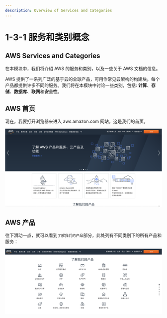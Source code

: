 ```yaml
---
description: Overview of Services and Categories
---
```


# 1-3-1 服务和类别概念

## AWS Services and Categories

在本模块中，我们将介绍 AWS 的服务和类别，以及一些关于 AWS 文档的信息。

AWS 提供了一系列广泛的基于云的全球产品，可用作常见云架构的构建块。每个产品都提供许多不同的服务。我们将在本模块中讨论一些类别，包括: **计算**、**存储**、**数据库**、**联网**和**安全性**。

## AWS 首页

现在，我要打开浏览器来进入 aws.amazon.com 网站。这是我们的首页。

![aws &#x5B98;&#x7F51;&#x9996;&#x9875;](../../../.gitbook/assets/ping-mu-kuai-zhao-20190419-xia-wu-9.55.30.png)

## AWS 产品

往下滑动一点，就可以看到`了解我们的产品`部分，此处列有不同类别下的所有产品和服务：

![aws &#x4EA7;&#x54C1;&#x7C7B;&#x522B;](../../../.gitbook/assets/ping-mu-kuai-zhao-20190419-xia-wu-9.58.48.png)



